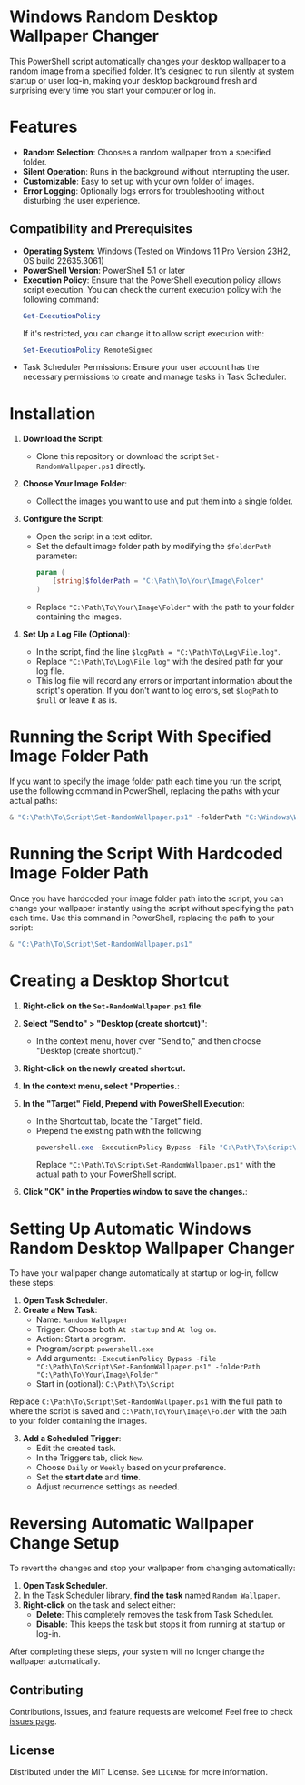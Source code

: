 # **Windows Random Desktop Wallpaper Changer**
This PowerShell script automatically changes your desktop wallpaper to a random image from a specified folder. It's designed to run silently at system startup or user log-in, making your desktop background fresh and surprising every time you start your computer or log in.

# Features
- **Random Selection**: Chooses a random wallpaper from a specified folder.
- **Silent Operation**: Runs in the background without interrupting the user.
- **Customizable**: Easy to set up with your own folder of images.
- **Error Logging**: Optionally logs errors for troubleshooting without disturbing the user experience.

## Compatibility and Prerequisites

- **Operating System**: Windows (Tested on Windows 11 Pro Version	23H2, OS build 22635.3061)
- **PowerShell Version**: PowerShell 5.1 or later
- **Execution Policy**: Ensure that the PowerShell execution policy allows script execution. You can check the current execution policy with the following command:
  ```powershell
  Get-ExecutionPolicy
  ```
  If it's restricted, you can change it to allow script execution with:
  ```powershell
  Set-ExecutionPolicy RemoteSigned
  ```
- Task Scheduler Permissions: Ensure your user account has the necessary permissions to create and manage tasks in Task Scheduler.

# Installation
1. **Download the Script**:
   - Clone this repository or download the script `Set-RandomWallpaper.ps1` directly.
  
2. **Choose Your Image Folder**:
   - Collect the images you want to use and put them into a single folder.
  
3. **Configure the Script**:
   - Open the script in a text editor.
   - Set the default image folder path by modifying the `$folderPath` parameter:
     ```powershell
     param (
         [string]$folderPath = "C:\Path\To\Your\Image\Folder"
     )
     ```
   - Replace `"C:\Path\To\Your\Image\Folder"` with the path to your folder containing the images.
  
4. **Set Up a Log File (Optional)**:
   - In the script, find the line `$logPath = "C:\Path\To\Log\File.log"`.
   - Replace `"C:\Path\To\Log\File.log"` with the desired path for your log file.
   - This log file will record any errors or important information about the script's operation. If you don't want to log errors, set `$logPath` to `$null` or leave it as is.

# Running the Script With Specified Image Folder Path
If you want to specify the image folder path each time you run the script, use the following command in PowerShell, replacing the paths with your actual paths:

```powershell
& "C:\Path\To\Script\Set-RandomWallpaper.ps1" -folderPath "C:\Windows\Web\Screen"
```

# Running the Script With Hardcoded Image Folder Path
Once you have hardcoded your image folder path into the script, you can change your wallpaper instantly using the script without specifying the path each time. Use this command in PowerShell, replacing the path to your script:

```powershell
& "C:\Path\To\Script\Set-RandomWallpaper.ps1"
```

# Creating a Desktop Shortcut
1. **Right-click on the `Set-RandomWallpaper.ps1` file**:

2. **Select "Send to" > "Desktop (create shortcut)"**:
   - In the context menu, hover over "Send to," and then choose "Desktop (create shortcut)."

3. **Right-click on the newly created shortcut.**

4. **In the context menu, select "Properties.**:

5. **In the "Target" Field, Prepend with PowerShell Execution**:
   - In the Shortcut tab, locate the "Target" field.
   - Prepend the existing path with the following:
     ```powershell
     powershell.exe -ExecutionPolicy Bypass -File "C:\Path\To\Script\Set-RandomWallpaper.ps1"
     ```
     Replace `"C:\Path\To\Script\Set-RandomWallpaper.ps1"` with the actual path to your PowerShell script.

6. **Click "OK" in the Properties window to save the changes.**:

# Setting Up Automatic Windows Random Desktop Wallpaper Changer
To have your wallpaper change automatically at startup or log-in, follow these steps:

1. **Open Task Scheduler**.
2. **Create a New Task**:
   - Name: `Random Wallpaper`
   - Trigger: Choose both `At startup` and `At log on`.
   - Action: Start a program.
   - Program/script: `powershell.exe`
   - Add arguments: `-ExecutionPolicy Bypass -File "C:\Path\To\Script\Set-RandomWallpaper.ps1" -folderPath "C:\Path\To\Your\Image\Folder"`
   - Start in (optional): `C:\Path\To\Script`

Replace `C:\Path\To\Script\Set-RandomWallpaper.ps1` with the full path to where the script is saved and `C:\Path\To\Your\Image\Folder` with the path to your folder containing the images.

3. **Add a Scheduled Trigger**:
   - Edit the created task.
   - In the Triggers tab, click `New`.
   - Choose `Daily` or `Weekly` based on your preference.
   - Set the **start date** and **time**.
   - Adjust recurrence settings as needed.

# Reversing Automatic Wallpaper Change Setup
To revert the changes and stop your wallpaper from changing automatically:

1. **Open Task Scheduler**.
2. In the Task Scheduler library, **find the task** named `Random Wallpaper`.
3. **Right-click** on the task and select either:
   - **Delete**: This completely removes the task from Task Scheduler.
   - **Disable**: This keeps the task but stops it from running at startup or log-in.

After completing these steps, your system will no longer change the wallpaper automatically.

## Contributing
Contributions, issues, and feature requests are welcome! Feel free to check [issues page](<LinkToYourIssuesPage>).

## License
Distributed under the MIT License. See `LICENSE` for more information.

